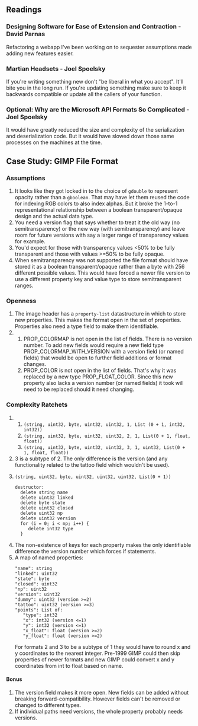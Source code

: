 ## Readings

### Designing Software for Ease of Extension and Contraction - David Parnas

Refactoring a webapp I've been working on to sequester assumptions made adding new features easier.

### Martian Headsets - Joel Spoelsky

If you're writing something new don't "be liberal in what you accept". It'll bite you in the long run. If you're updating something make sure to keep it backwards compatible or update all the callers of your function.

### Optional: Why are the Microsoft API Formats So Complicated - Joel Spoelsky

It would have greatly reduced the size and complexity of the serialization and deserialization code. But it would have slowed down those same processes on the machines at the time.

## Case Study: GIMP File Format

### Assumptions

1. It looks like they got locked in to the choice of `gdouble` to represent opacity rather than a `gboolean`. That may have let them reused the code for indexing RGB colors to also index alphas. But it broke the 1-to-1 representational relationship between a boolean transparent/opaque design and the actual data type.
1. You need a version flag that says whether to treat it the old way (no semitransparency) or the new way (with semitransparency) and leave room for future versions with say a larger range of transparency values for example.
1. You'd expect for those with transparency values <50% to be fully transparent and those with values >=50% to be fully opaque.
1. When semitransparency was not supported the file format should have stored it as a boolean transparent/opaque rather than a byte with 256 different possible values. This would have forced a newer file version to use a different property key and value type to store semitransparent ranges.

### Openness

1. The image header has a `property-list` datastructure in which to store new properties. This makes the format open in the set of properties. Properties also need a type field to make them identifiable.
1.
   1. PROP_COLORMAP is not open in the list of fields. There is no version number. To add new fields would require a new field type PROP_COLORMAP_WITH_VERSION with a version field (or named fields) that would be open to further field additions or format changes.
   1. PROP_COLOR is not open in the list of fields. That's why it was replaced by a new type PROP_FLOAT_COLOR. Since this new property also lacks a version number (or named fields) it took will need to be replaced should it need changing.


### Complexity Ratchets

1. 
   1. ```(string, uint32, byte, uint32, uint32, 1, List (0 + 1, int32, int32))```
   1. ```(string, uint32, byte, uint32, uint32, 2, 1, List(0 + 1, float, float))```
   1. ```(string, uint32, byte, uint32, uint32, 3, 1, uint32, List(0 + 1, float, float))```
1. 3 is a subtype of 2. The only difference is the version (and any functionality related to the tattoo field which wouldn't be used).
1. 
   ```
   (string, uint32, byte, uint32, uint32, uint32, List(0 + 1))
   
   destructor:
     delete string name
     delete uint32 linked
     delete byte state
     delete uint32 closed
     delete uint32 np
     delete uint32 version
     for (i = 0; i < np; i++) {
        delete int32 type
     }
   ```
1. The non-existence of keys for each property makes the only identifiable difference the version number which forces if statements.
1. A map of named properties:
   ```
   "name": string
   "linked": uint32
   "state": byte
   "closed": uint32
   "np": uint32
   "version": uint32
   "dummy": uint32 (version >=2)
   "tattoo": uint32 (version >=3)
   "points": List of:
      "type": int32
      "x": int32 (version <=1)
      "y": int32 (version <=1)
      "x_float": float (version >=2)
      "y_float": float (version >=2)
   ```
   For formats 2 and 3 to be a subtype of 1 they would have to round x and y coordinates to the nearest integer. Pre-1999 GIMP could then skip properties of newer formats and new GIMP could convert x and y coordinates from int to float based on name.

#### Bonus

1. The version field makes it more open. New fields can be added without breaking forward-compatibility. However fields can't be removed or changed to different types.
1. If individual paths need versions, the whole property probably needs versions.
